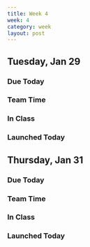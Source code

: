 ```yaml
---
title: Week 4 
week: 4
category: week
layout: post
---
```


## Tuesday, Jan 29

### Due Today

### Team Time

### In Class

### Launched Today


<!-- # # # # # # # # # # # # # # # # # # # # # # # # # # # -->

## Thursday, Jan 31

### Due Today

### Team Time

### In Class

### Launched Today


<!-- # # # # # # # # # # # # # # # # # # # # # # # # # # # -->

